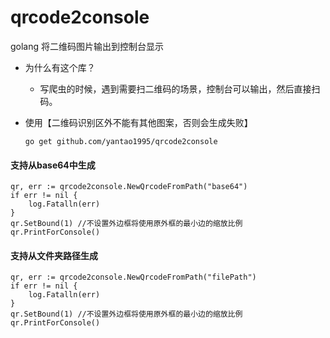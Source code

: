# qrcode2console

golang 将二维码图片输出到控制台显示 

- 为什么有这个库？

  - 写爬虫的时候，遇到需要扫二维码的场景，控制台可以输出，然后直接扫码。
- 使用【二维码识别区外不能有其他图案，否则会生成失败】

  ```
  go get github.com/yantao1995/qrcode2console 
  ```

#### 支持从base64中生成


```
qr, err := qrcode2console.NewQrcodeFromPath("base64")
if err != nil {
    log.Fatalln(err)
}
qr.SetBound(1) //不设置外边框将使用原外框的最小边的缩放比例
qr.PrintForConsole()
```

#### 支持从文件夹路径生成


```
qr, err := qrcode2console.NewQrcodeFromPath("filePath")
if err != nil {
    log.Fatalln(err)
}
qr.SetBound(1) //不设置外边框将使用原外框的最小边的缩放比例
qr.PrintForConsole()
```
